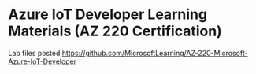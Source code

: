 # Azure IoT Developer Learning Materials (AZ 220 Certification)
Lab files posted  https://github.com/MicrosoftLearning/AZ-220-Microsoft-Azure-IoT-Developer
